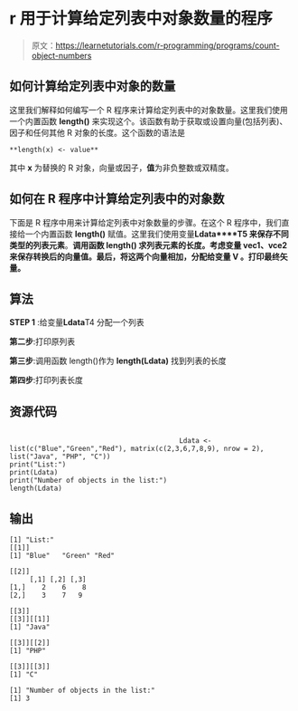 # r 用于计算给定列表中对象数量的程序

> 原文：<https://learnetutorials.com/r-programming/programs/count-object-numbers>

## 如何计算给定列表中对象的数量

这里我们解释如何编写一个 R 程序来计算给定列表中的对象数量。这里我们使用一个内置函数 **length()** 来实现这个。该函数有助于获取或设置向量(包括列表)、因子和任何其他 R 对象的长度。这个函数的语法是

```
**length(x) <- value** 

```

其中 **x** 为替换的 R 对象，向量或因子，**值**为非负整数或双精度。

## 如何在 R 程序中计算给定列表中的对象数

下面是 R 程序中用来计算给定列表中对象数量的步骤。在这个 R 程序中，我们直接给一个内置函数 **length()** 赋值。这里我们使用变量**Ldata****T5 来保存不同类型的列表元素**。**调用函数 **length()** 求列表元素的长度。考虑变量 **vec1、vce2** 来保存转换后的向量值。最后，将这两个向量相加，分配给变量 **V** 。打印最终矢量。**

## 算法

**STEP 1** :给变量**Ldata**T4 分配一个列表

**第二步**:打印原列表

**第三步**:调用函数 length()作为 **length(Ldata)** 找到列表的长度

**第四步**:打印列表长度

## 资源代码

```

                                          Ldata <- list(c("Blue","Green","Red"), matrix(c(2,3,6,7,8,9), nrow = 2),
list("Java", "PHP", "C"))
print("List:")
print(Ldata)
print("Number of objects in the list:")
length(Ldata)

```

## 输出

```
[1] "List:"
[[1]]
[1] "Blue"   "Green" "Red"

[[2]]
     [,1] [,2] [,3]
[1,]    2    6    8
[2,]    3    7   9

[[3]]
[[3]][[1]]
[1] "Java"

[[3]][[2]]
[1] "PHP"

[[3]][[3]]
[1] "C"

[1] "Number of objects in the list:"
[1] 3
```